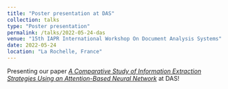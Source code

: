 ```yaml
---
title: "Poster presentation at DAS"
collection: talks
type: "Poster presentation"
permalink: /talks/2022-05-24-das
venue: "15th IAPR International Workshop On Document Analysis Systems"
date: 2022-05-24
location: "La Rochelle, France"
---
```


Presenting our paper [*A Comparative Study of Information Extraction Strategies Using an Attention-Based Neural Network*](/publication/2022-05-01-das) at DAS!